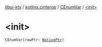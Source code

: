 [libui-ktx](../../index.md) / [kotlinx.cinterop](../index.md) / [CEnumVar](index.md) / [&lt;init&gt;](./-init-.md)

# &lt;init&gt;

`CEnumVar(rawPtr: `[`NativePtr`](../-native-ptr.md)`)`
